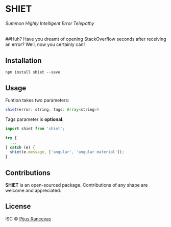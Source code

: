 # SHIET
###### Summon Highly Intelligent Error Telepathy

##Huh?
Have you dreamt of opening StackOverflow seconds after receiving an error?
Well, now you certainly can!

## Installation

```
npm install shiet --save
```

## Usage
Funtion takes two parameters:

```javascript
shiet(error: string, tags: Array<string>)
```

Tags parameter is ****optional****.

```javascript
import shiet from 'shiet';

try {
  ...
} catch (e) {
  shiet(e.message, ['angular', 'angular material']);
}

```

## Contributions

****SHIET**** is an open-sourced package. Contributions of any shape
are welcome and appreciated.

## License

ISC © [Pijus Rancevas](https://github.com/pijus-r)
